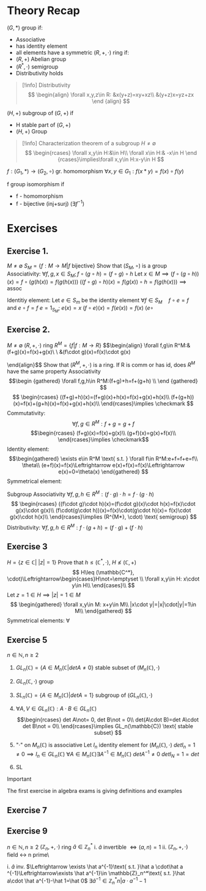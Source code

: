 # Theory Recap
$(G,*)$ group if:
- Associative
- has identity element
- all elements have a symmetric
$(R,+,\cdot)$ ring if:
- $(R, +)$ Abelian group
- $(R^*,\cdot)$ semigroup
- Distributivity holds


>[!info] Distributivity
>$$
>\begin{align}
>\forall x,y,z\in R: &x(y+z)=xy+xz\\
>			&(y+z)x=yz+zx
>\end {align}
>			$$

$(H,+)$ subgroup of $(G,+)$ if 
- H stable part of $(G,+)$
- $(H,+)$ Group
>[!info] Characterization theorem of a subgroup
>$H\not=\emptyset$
>$$
>\begin{rcases}
>\forall x,y\in H:&\in H\\
>\forall x\in H:& -x\in H
>\end {rcases}\implies\forall x,y\in H:x-y\in H
>$$

$f:(G_1, *)\to (G_2,\circ)$ gr. homomorphism
$\forall x,y\in G_1:f(x*y)=f(x)\circ f(y)$


f group isomorphism if 
- f - homomorphism
- f - bijective (inj+surj) ($\exists f^{-1}$)


# Exercises
## Exercise 1.
$M\not=\emptyset$
$S_M=\{f:M\to M|f\text{ bijective}\}$
Show that $(S_M,\circ$) is a group
Associativity: $\forall f,g,x\in S_M;f\circ(g\circ h)=(f\circ g)\circ h$
Let $x\in M\implies (f\circ(g\circ h))(x)=f\circ(g(h(x))=f(g(h(x)))$
$((f\circ g)\circ h)(x)=f(g(x))\circ h=f(g(h(x)))\implies \text{ assoc}$

Identitiy element: Let $e\in S_m$ be the identity element 
$\forall f\in S_M\quad f\circ e=f\text{ and } e\circ f=f$
$e=1_{S_M};\ e(x)=x$
$(f\circ e)(x)=f(e(x))=f(x)$
$(e\circ$

## Exercise 2.
$M\not=\emptyset$
$(R,+,\cdot)$ ring
$R^M=\{f|f:M\to R\}$
$$\begin{align}
\forall f,g\in R^M:&(f+g)(x)=f(x)+g(x)\\ \\
	 &(f\cdot g)(x)=f(x)\cdot g(x)

\end{align}$$
Show that $(R^M,+,\cdot)$ is a ring. If R is comm or has id, does $R^M$ have the same property
Associativity
$$\begin {gathered}
\forall f,g,h\in R^M:(f+g)+h=f+(g+h) \\
\end {gathered}
$$$$
\begin{rcases}
((f+g)+h)(x)=(f+g)(x)+h(x)=f(x)+g(x)+h(x)\\
 (f+(g+h))(x)=f(x)+(g+h)(x)=f(x)+g(x)+h(x)\\
 \end{rcases}\implies \checkmark
$$
Commutativity: 
$$
\forall f,g\in R^M:f+g=g+f
$$
$$\begin{rcases}
(f+g)(x)=f(x)+g(x)\\
(g+f)(x)=g(x)+f(x)\\
\end{rcases}\implies \checkmark$$
Identity element: 
$$\begin{gathered}
\exists e\in R^M \text{ s.t. } \forall f\in R^M:e+f=f+e=f\\
\theta\\
(e+f)(x)=f(x)\Leftrightarrow e(x)+f(x)=f(x)\Leftrightarrow e(x)=0=\theta(x)
\end{gathered}
$$
Symmetrical element:


Subgroup Associativity
$\forall f,g,h\in R^M: (f\cdot g)\cdot h=f\cdot(g\cdot h)$
$$
\begin{rcases}
((f\cdot g)\cdot h)(x)=(f\cdot g)(x)\cdot h(x)=f(x)\cdot g(x)\cdot g(x)\\
(f\cdot(g\cdot h))(x)=f(x)\cdot(g\cdot h)(x)= f(x)\cdot g(x)\cdot h(x)\\
\end{rcases}\implies (R^{M*}, \cdot) \text{ semigroup} 
$$
Distributivity:
$\forall f,g,h\in R^M: f\cdot(g+h)=(f\cdot g)+(f\cdot h)$

## Exercise 3
$H=\{z\in\mathbb{C}|\ |z|=1\}$
Prove that $h\leq(\mathbb{C^*},\cdot)$, $H\not\leq(\mathbb{C},+)$
$$
H\leq (\mathbb{C^*}, \cdot)\Leftrightarrow\begin{cases}H\not=\emptyset \\
 \forall x,y\in H: x\cdot y\in H\\
\end{cases}\\
$$
Let $z=1\in H\implies |z|=1\in M$
$$
\begin{gathered}
\forall x,y\in M: x+y\in M\\
|x\cdot y|=|x|\cdot|y|=1\in M\\
\end{gathered}
$$
Symmetrical elements: $\forall$

## Exercise 5
$n\in\mathbb{N},n\geq2$
1. $GL_n(\mathbb{C})=\{A\in M_n(\mathbb{C}|det A\not = 0\}$ stable subset of $(M_n(\mathbb{C}),\cdot)$
2. $GL_n(\mathbb{C},\cdot)$ group
3. $SL_n(\mathbb{C})=\{A\in M_n(\mathbb{C})|det A=1\}$ subgroup of $(GL_n(\mathbb{C}),\cdot)$

1. $\forall A,V\in GL_n(\mathbb{C}): A\cdot B\in GL_n(\mathbb{C})$
$$\begin{rcases}
det A\not= 0, det B\not = 0\\
det(A\cdot B)=det A\cdot det B\not = 0\\
\end{rcases}\implies GL_n(\mathbb{C}) \text{ stable subset}
$$
2. "$\cdot$" on $M_n(\mathbb{C})\text { is associative}$
	Let $I_n$ identity element for $(M_n(\mathbb{C}),\cdot)$
	$det I_n=1\not=0\implies I_n\in GL_n(\mathbb{C})$
	$\forall A\in M_n{\mathbb{(C)}}\exists A^{-1}\in M_n(\mathbb{C})$
	$det A^{-1}\not = 0$
	$det I_N=1=det$
3. SL
>[!important]
>The first exercise in algebra exams is giving definitions and examples

## Exercise 7
## Exercise 9 
$n\in\mathbb{N},n\geq2$
$(\mathbb{Z}_n,+,\cdot)$ ring 
$\hat a\in \mathbb{Z}_n^*$
i. $\hat a$ invertible $\Leftrightarrow (a,n)=1$
ii. $(\mathbb{Z}_n,+,\cdot)$ field $\leftrightarrow$ n prime\


i.  $\hat a$ inv. $\Leftrightarrow \exists \hat a^{-1}\text{ s.t. }\hat a \cdot\hat a ^{-1}\Leftrightarrow\exists \hat a^{-1}\in \mathbb{Z}_n^*\text{ s.t. }\hat a\cdot \hat a^{-1}-\hat 1=\hat 0$
$\exists \hat a^{-1}\in \mathbb{Z}_n^* n| a\cdot a^{-1}-1$
